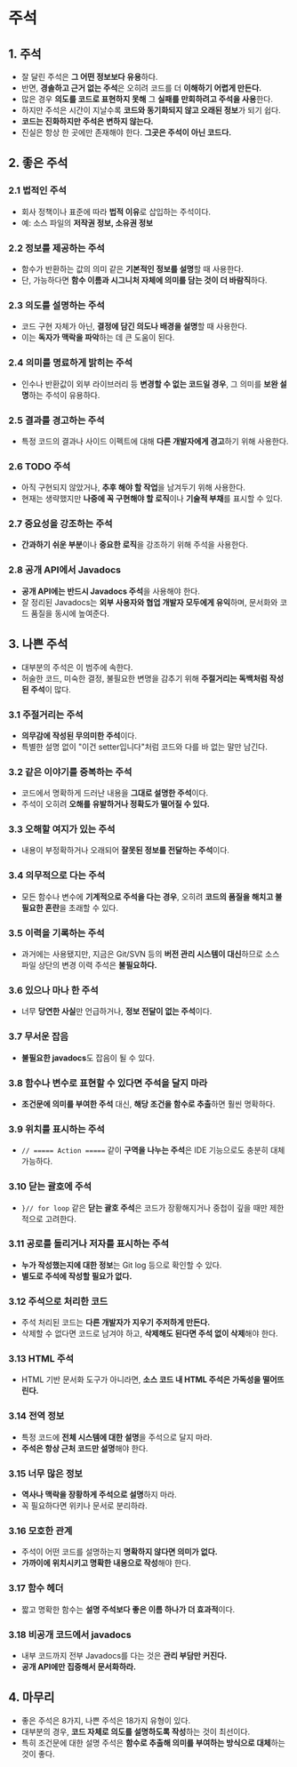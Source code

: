 # 주석

## 1. 주석

- 잘 달린 주석은 **그 어떤 정보보다 유용**하다.
- 반면, **경솔하고 근거 없는 주석**은 오히려 코드를 더 **이해하기 어렵게 만든다.**
- 많은 경우 **의도를 코드로 표현하지 못해** 그 **실패를 만회하려고 주석을 사용**한다.
- 하지만 주석은 시간이 지날수록 **코드와 동기화되지 않고 오래된 정보**가 되기 쉽다.
- **코드는 진화하지만 주석은 변하지 않는다.**
- 진실은 항상 한 곳에만 존재해야 한다. **그곳은 주석이 아닌 코드다.**

## 2. 좋은 주석

### 2.1 법적인 주석

- 회사 정책이나 표준에 따라 **법적 이유**로 삽입하는 주석이다.
- 예: 소스 파일의 **저작권 정보, 소유권 정보**

### 2.2 정보를 제공하는 주석

- 함수가 반환하는 값의 의미 같은 **기본적인 정보를 설명**할 때 사용한다.
- 단, 가능하다면 **함수 이름과 시그니처 자체에 의미를 담는 것이 더 바람직**하다.

### 2.3 의도를 설명하는 주석

- 코드 구현 자체가 아닌, **결정에 담긴 의도나 배경을 설명**할 때 사용한다.
- 이는 **독자가 맥락을 파악**하는 데 큰 도움이 된다.

### 2.4 의미를 명료하게 밝히는 주석

- 인수나 반환값이 외부 라이브러리 등 **변경할 수 없는 코드일 경우**, 그 의미를 **보완 설명**하는 주석이 유용하다.

### 2.5 결과를 경고하는 주석

- 특정 코드의 결과나 사이드 이펙트에 대해 **다른 개발자에게 경고**하기 위해 사용한다.

### 2.6 TODO 주석

- 아직 구현되지 않았거나, **추후 해야 할 작업**을 남겨두기 위해 사용한다.
- 현재는 생략했지만 **나중에 꼭 구현해야 할 로직**이나 **기술적 부채**를 표시할 수 있다.

### 2.7 중요성을 강조하는 주석

- **간과하기 쉬운 부분**이나 **중요한 로직**을 강조하기 위해 주석을 사용한다.

### 2.8 공개 API에서 Javadocs

- **공개 API에는 반드시 Javadocs 주석**을 사용해야 한다.
- 잘 정리된 Javadocs는 **외부 사용자와 협업 개발자 모두에게 유익**하며, 문서화와 코드 품질을 동시에 높여준다.

## 3. 나쁜 주석

- 대부분의 주석은 이 범주에 속한다.
- 허술한 코드, 미숙한 결정, 불필요한 변명을 감추기 위해 **주절거리는 독백처럼 작성된 주석**이 많다.

### 3.1 주절거리는 주석

- **의무감에 작성된 무의미한 주석**이다.
- 특별한 설명 없이 "이건 setter입니다"처럼 코드와 다를 바 없는 말만 남긴다.

### 3.2 같은 이야기를 중복하는 주석

- 코드에서 명확하게 드러난 내용을 **그대로 설명한 주석**이다.
- 주석이 오히려 **오해를 유발하거나 정확도가 떨어질 수 있다.**

### 3.3 오해할 여지가 있는 주석

- 내용이 부정확하거나 오래되어 **잘못된 정보를 전달하는 주석**이다.

### 3.4 의무적으로 다는 주석

- 모든 함수나 변수에 **기계적으로 주석을 다는 경우**, 오히려 **코드의 품질을 해치고 불필요한 혼란**을 초래할 수 있다.

### 3.5 이력을 기록하는 주석

- 과거에는 사용됐지만, 지금은 Git/SVN 등의 **버전 관리 시스템이 대신**하므로 소스 파일 상단의 변경 이력 주석은 **불필요하다.**

### 3.6 있으나 마나 한 주석

- 너무 **당연한 사실**만 언급하거나, **정보 전달이 없는 주석**이다.

### 3.7 무서운 잡음

- **불필요한 javadocs**도 잡음이 될 수 있다.

### 3.8 함수나 변수로 표현할 수 있다면 주석을 달지 마라

- **조건문에 의미를 부여한 주석** 대신, **해당 조건을 함수로 추출**하면 훨씬 명확하다.

### 3.9 위치를 표시하는 주석

- `// ===== Action =====` 같이 **구역을 나누는 주석**은 IDE 기능으로도 충분히 대체 가능하다.

### 3.10 닫는 괄호에 주석

- `}// for loop` 같은 **닫는 괄호 주석**은 코드가 장황해지거나 중첩이 깊을 때만 제한적으로 고려한다.

### 3.11 공로를 돌리거나 저자를 표시하는 주석

- **누가 작성했는지에 대한 정보**는 Git log 등으로 확인할 수 있다.
- **별도로 주석에 작성할 필요가 없다.**

### 3.12 주석으로 처리한 코드

- 주석 처리된 코드는 **다른 개발자가 지우기 주저하게 만든다.**
- 삭제할 수 없다면 코드로 남겨야 하고, **삭제해도 된다면 주석 없이 삭제**해야 한다.

### 3.13 HTML 주석

- HTML 기반 문서화 도구가 아니라면, **소스 코드 내 HTML 주석은 가독성을 떨어뜨린다.**

### 3.14 전역 정보

- 특정 코드에 **전체 시스템에 대한 설명**을 주석으로 달지 마라.
- **주석은 항상 근처 코드만 설명**해야 한다.

### 3.15 너무 많은 정보

- **역사나 맥락을 장황하게 주석으로 설명**하지 마라.
- 꼭 필요하다면 위키나 문서로 분리하라.

### 3.16 모호한 관계

- 주석이 어떤 코드를 설명하는지 **명확하지 않다면 의미가 없다.**
- **가까이에 위치시키고 명확한 내용으로 작성**해야 한다.

### 3.17 함수 헤더

- 짧고 명확한 함수는 **설명 주석보다 좋은 이름 하나가 더 효과적**이다.

### 3.18 비공개 코드에서 javadocs

- 내부 코드까지 전부 Javadocs를 다는 것은 **관리 부담만 커진다.**
- **공개 API에만 집중해서 문서화하라.**

## 4. 마무리

- 좋은 주석은 8가지, 나쁜 주석은 18가지 유형이 있다.
- 대부분의 경우, **코드 자체로 의도를 설명하도록 작성**하는 것이 최선이다.
- 특히 조건문에 대한 설명 주석은 **함수로 추출해 의미를 부여하는 방식으로 대체**하는 것이 좋다.
